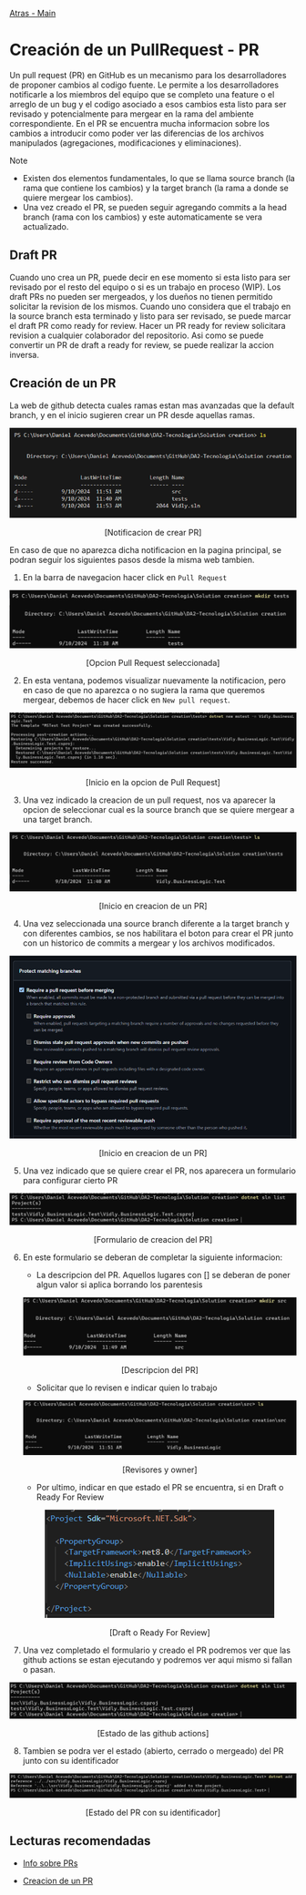 [Atras - Main](https://github.com/IngSoft-DA2/DA2-Tecnologia)

# Creación de un PullRequest - PR

Un pull request (PR) en GitHub es un mecanismo para los desarrolladores de proponer cambios al codigo fuente. Le permite a los desarrolladores notificarle a los miembros del equipo que se completo una feature o el arreglo de un bug y el codigo asociado a esos cambios esta listo para ser revisado y potencialmente para mergear en la rama del ambiente correspondiente. En el PR se encuentra mucha informacion sobre los cambios a introducir como poder ver las diferencias de los archivos manipulados (agregaciones, modificaciones y eliminaciones).

> [!NOTE]
>
> - Existen dos elementos fundamentales, lo que se llama source branch (la rama que contiene los cambios) y la target branch (la rama a donde se quiere mergear los cambios).
> - Una vez creado el PR, se pueden seguir agregando commits a la head branch (rama con los cambios) y este automaticamente se vera actualizado.

## Draft PR

Cuando uno crea un PR, puede decir en ese momento si esta listo para ser revisado por el resto del equipo o si es un trabajo en proceso (WIP). Los draft PRs no pueden ser mergeados, y los dueños no tienen permitido solicitar la revision de los mismos. Cuando uno considera que el trabajo en la source branch esta terminado y listo para ser revisado, se puede marcar el draft PR como ready for review. Hacer un PR ready for review solicitara revision a cualquier colaborador del repositorio. Asi como se puede convertir un PR de draft a ready for review, se puede realizar la accion inversa.

## Creación de un PR

La web de github detecta cuales ramas estan mas avanzadas que la default branch, y en el inicio sugieren crear un PR desde aquellas ramas.

<p align="center">
  <img src="./images/image.png">
</p>

<p align="center">
  [Notificacion de crear PR]
</p>

En caso de que no aparezca dicha notificacion en la pagina principal, se podran seguir los siguientes pasos desde la misma web tambien.

1. En la barra de navegacion hacer click en `Pull Request`

<p align="center">
  <img src="./images/image-1.png">
</p>

<p align="center">
  [Opcion Pull Request seleccionada]
</p>

2. En esta ventana, podemos visualizar nuevamente la notificacion, pero en caso de que no aparezca o no sugiera la rama que queremos mergear, debemos de hacer click en `New pull request`.
<p align="center">
  <img src="./images/image-2.png">
</p>

<p align="center">
  [Inicio en la opcion de Pull Request]
</p>

3. Una vez indicado la creacion de un pull request, nos va aparecer la opcion de seleccionar cual es la source branch que se quiere mergear a una target branch.
<p align="center">
  <img src="./images/image-3.png">
</p>

<p align="center">
  [Inicio en creacion de un PR]
</p>

4. Una vez seleccionada una source branch diferente a la target branch y con diferentes cambios, se nos habilitara el boton para crear el PR junto con un historico de commits a mergear y los archivos modificados.
<p align="center">
  <img src="./images/image-4.png">
</p>

<p align="center">
  [Inicio en creacion de un PR]
</p>

5. Una vez indicado que se quiere crear el PR, nos aparecera un formulario para configurar cierto PR
<p align="center">
  <img src="./images/image-5.png">
</p>

<p align="center">
  [Formulario de creacion del PR]
</p>

6. En este formulario se deberan de completar la siguiente informacion:

   - La descripcion del PR. Aquellos lugares con [] se deberan de poner algun valor si aplica borrando los parentesis
    <p align="center">
     <img src="./images/image-6.png">
   </p>
   <p align="center">
     [Descripcion del PR]
   </p>

   - Solicitar que lo revisen e indicar quien lo trabajo
   <p align="center">
     <img src="./images/image-8.png">
   </p>
   <p align="center">
     [Revisores y owner]
   </p>

   - Por ultimo, indicar en que estado el PR se encuentra, si en Draft o Ready For Review
   <p align="center">
     <img src="./images/image-9.png">
   </p>
   <p align="center">
     [Draft o Ready For Review]
   </p>

7. Una vez completado el formulario y creado el PR podremos ver que las github actions se estan ejecutando y podremos ver aqui mismo si fallan o pasan.
<p align="center">
     <img src="./images/image-10.png">
   </p>
   <p align="center">
     [Estado de las github actions]
   </p>

8. Tambien se podra ver el estado (abierto, cerrado o mergeado) del PR junto con su identificador
<p align="center">
     <img src="./images/image-11.png">
   </p>
   <p align="center">
     [Estado del PR con su identificador]
   </p>

## Lecturas recomendadas

- [Info sobre PRs](https://docs.github.com/en/pull-requests/collaborating-with-pull-requests/proposing-changes-to-your-work-with-pull-requests/about-pull-requests)

- [Creacion de un PR](https://docs.github.com/en/pull-requests/collaborating-with-pull-requests/proposing-changes-to-your-work-with-pull-requests/creating-a-pull-request?platform=windows)
